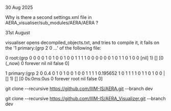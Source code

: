 


30 Aug 2025


Why is there a second settings.xml file in AERA_visualiser/sub_modules/AERA/AERA ?


31st August


visualiser opens decompiled_objects.txt, and tries to compile it, it fails on the '1 primary:(grp 2 0 ...' of the following file:

0 root:(grp 0 0 0 0 1 0 1 0 0 1 0 0 1 1 1 1 0 0 0 0 0 0 1 0 1 1 0 1 0 0 [nil] 1) []
   [0 (_now) 0 forever nil nil false 0]

1 primary:(grp 2 0 0.4 0 1 0 1 0 0 1 0 0 1 1 1 1 0.195652 1 0 1 1 1 1 0 1 1 0 1 0 0 |[] 1) []
   [0 0s:0ms:0us 0 forever root nil false 0]



git clone --recursive https://github.com/IIIM-IS/AERA.git --branch dev

git clone --recursive https://github.com/IIIM-IS/AERA_Visualizer.git --branch dev